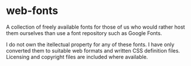 # web-fonts

A collection of freely available fonts for those of us who would rather host them ourselves than use a font repository such as Google Fonts.

I do not own the itellectual property for any of these fonts. I have only converted them to suitable web formats and written CSS definition files. Licensing and copyright files are included where available.

